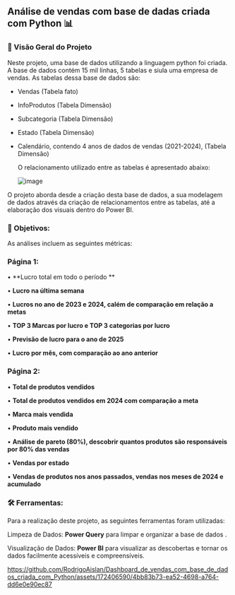 ## Análise de vendas com base de dadas criada com Python  📊

### 📝 Visão Geral do Projeto

Neste projeto, uma base de dados utilizando a linguagem python foi criada. A base de dados contém 15 mil linhas, 5 tabelas e siula uma empresa de vendas. As tabelas dessa base de dados são:

- Vendas (Tabela fato)
- InfoProdutos (Tabela Dimensão)
- Subcategoria (Tabela Dimensão)
- Estado (Tabela Dimensão)
- Calendário, contendo 4 anos de dados de vendas (2021-2024), (Tabela Dimensão)

  O relacionamento utilizado entre as tabelas é apresentado abaixo:
  
  ![image](https://github.com/RodrigoAislan/Dashboard_de_vendas_com_base_de_dados_criada_com_Python/assets/172406590/0277515d-c612-4f6d-ac9d-4b930e636106)


O projeto aborda desde a criação desta base de dados, a sua modelagem de dados através da criação de relacionamentos entre as tabelas, até a elaboração dos visuais dentro do Power BI.

### 🎯 Objetivos:

 As análises incluem as seguintes métricas:

 ### Página 1:

• **Lucro total em todo o período **

• **Lucro na última semana**

• **Lucros no ano de 2023 e 2024, calém de comparação em relação a metas**

• **TOP 3 Marcas por lucro e TOP 3 categorias por lucro**

• **Previsão de lucro para o ano de 2025**

• **Lucro por mês, com comparação ao ano anterior**


 ### Página 2:

 • **Total de produtos vendidos**

 • **Total de produtos vendidos em 2024 com comparação a meta**

 • **Marca mais vendida**

 • **Produto mais vendido**

  • **Análise de pareto (80%), descobrir quantos produtos são responsáveis por 80% das vendas**

  • **Vendas por estado**

  • **Vendas de produtos nos anos passados, vendas nos meses de 2024 e acumulado**


### 🛠️ Ferramentas:

Para a realização deste projeto, as seguintes ferramentas foram utilizadas:

Limpeza de Dados:  **Power Query** para limpar e organizar a base de dados .

Visualização de Dados: **Power BI** para visualizar as descobertas e tornar os dados facilmente acessíveis e compreensíveis.



https://github.com/RodrigoAislan/Dashboard_de_vendas_com_base_de_dados_criada_com_Python/assets/172406590/4bb83b73-ea52-4698-a764-dd6e0e90ec87


